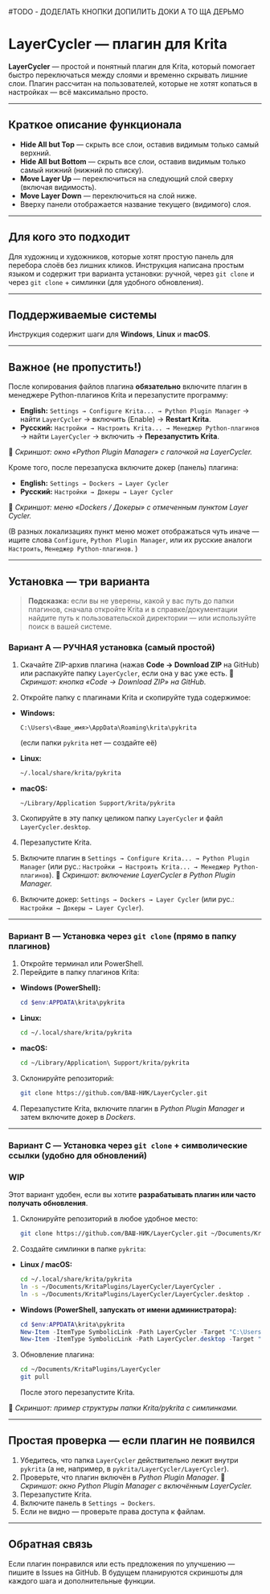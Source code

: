 #TODO - ДОДЕЛАТЬ КНОПКИ
        ДОПИЛИТЬ ДОКИ А ТО ЩА ДЕРЬМО

# LayerCycler — плагин для Krita

**LayerCycler** — простой и понятный плагин для Krita, который помогает быстро переключаться между слоями и временно скрывать лишние слои. Плагин рассчитан на пользователей, которые не хотят копаться в настройках — всё максимально просто.

---

## Краткое описание функционала

* **Hide All but Top** — скрыть все слои, оставив видимым только самый верхний.
* **Hide All but Bottom** — скрыть все слои, оставив видимым только самый нижний (нижний по списку).
* **Move Layer Up** — переключиться на следующий слой сверху (включая видимость).
* **Move Layer Down** — переключиться на слой ниже.
* Вверху панели отображается название текущего (видимого) слоя.

---

## Для кого это подходит

Для художниц и художников, которые хотят простую панель для перебора слоёв без лишних кликов. Инструкция написана простым языком и содержит три варианта установки: ручной, через `git clone` и через `git clone` + симлинки (для удобного обновления).

---

## Поддерживаемые системы

Инструкция содержит шаги для **Windows**, **Linux** и **macOS**.

---

## Важное (не пропустить!)

После копирования файлов плагина **обязательно** включите плагин в менеджере Python-плагинов Krita и перезапустите программу:

* **English:** `Settings → Configure Krita... → Python Plugin Manager` → найти `LayerCycler` → включить (Enable) → **Restart Krita**.
* **Русский:** `Настройки → Настроить Krita... → Менеджер Python-плагинов` → найти `LayerCycler` → включить → **Перезапустить Krita**.

📸 *Скриншот: окно «Python Plugin Manager» с галочкой на LayerCycler.*

Кроме того, после перезапуска включите докер (панель) плагина:

* **English:** `Settings → Dockers → Layer Cycler`
* **Русский:** `Настройки → Докеры → Layer Cycler`

📸 *Скриншот: меню «Dockers / Докеры» с отмеченным пунктом Layer Cycler.*

(В разных локализациях пункт меню может отображаться чуть иначе — ищите слова `Configure`, `Python Plugin Manager`, или их русские аналоги `Настроить`, `Менеджер Python-плагинов`. )

---

## Установка — три варианта

> **Подсказка:** если вы не уверены, какой у вас путь до папки плагинов, сначала откройте Krita и в справке/документации найдите путь к пользовательской директории — или используйте поиск в вашей системе.

### Вариант A — РУЧНАЯ установка (самый простой)

1. Скачайте ZIP-архив плагина (нажав **Code → Download ZIP** на GitHub) или распакуйте папку `LayerCycler`, если она у вас уже есть.
   📸 *Скриншот: кнопка «Code → Download ZIP» на GitHub.*

2. Откройте папку с плагинами Krita и скопируйте туда содержимое:

* **Windows:**

  ```text
  C:\Users\<Ваше_имя>\AppData\Roaming\krita\pykrita
  ```

  (если папки `pykrita` нет — создайте её)

* **Linux:**

  ```bash
  ~/.local/share/krita/pykrita
  ```

* **macOS:**

  ```text
  ~/Library/Application Support/krita/pykrita
  ```

3. Скопируйте в эту папку целиком папку `LayerCycler` и файл `LayerCycler.desktop`.

4. Перезапустите Krita.

5. Включите плагин в `Settings → Configure Krita... → Python Plugin Manager` (или рус.: `Настройки → Настроить Krita... → Менеджер Python-плагинов`).
   📸 *Скриншот: включение LayerCycler в Python Plugin Manager.*

6. Включите докер: `Settings → Dockers → Layer Cycler` (или рус.: `Настройки → Докеры → Layer Cycler`).

---

### Вариант B — Установка через `git clone` (прямо в папку плагинов)

1. Откройте терминал или PowerShell.
2. Перейдите в папку плагинов Krita:

* **Windows (PowerShell):**

  ```powershell
  cd $env:APPDATA\krita\pykrita
  ```
* **Linux:**

  ```bash
  cd ~/.local/share/krita/pykrita
  ```
* **macOS:**

  ```bash
  cd ~/Library/Application\ Support/krita/pykrita
  ```

3. Склонируйте репозиторий:

   ```bash
   git clone https://github.com/ВАШ-НИК/LayerCycler.git
   ```

4. Перезапустите Krita, включите плагин в *Python Plugin Manager* и затем включите докер в *Dockers*.

---

### Вариант C — Установка через `git clone` + символические ссылки (удобно для обновлений)
### WIP
Этот вариант удобен, если вы хотите **разрабатывать плагин или часто получать обновления**.

1. Склонируйте репозиторий в любое удобное место:

   ```bash
   git clone https://github.com/ВАШ-НИК/LayerCycler.git ~/Documents/KritaPlugins/LayerCycler
   ```

2. Создайте симлинки в папке `pykrita`:

* **Linux / macOS:**

  ```bash
  cd ~/.local/share/krita/pykrita
  ln -s ~/Documents/KritaPlugins/LayerCycler/LayerCycler .
  ln -s ~/Documents/KritaPlugins/LayerCycler/LayerCycler.desktop .
  ```

* **Windows (PowerShell, запускать от имени администратора):**

  ```powershell
  cd $env:APPDATA\krita\pykrita
  New-Item -ItemType SymbolicLink -Path LayerCycler -Target "C:\Users\<Имя>\Documents\KritaPlugins\LayerCycler\LayerCycler"
  New-Item -ItemType SymbolicLink -Path LayerCycler.desktop -Target "C:\Users\<Имя>\Documents\KritaPlugins\LayerCycler\LayerCycler.desktop"
  ```

3. Обновление плагина:

   ```bash
   cd ~/Documents/KritaPlugins/LayerCycler
   git pull
   ```

   После этого перезапустите Krita.

📸 *Скриншот: пример структуры папки Krita/pykrita с симлинками.*

---

## Простая проверка — если плагин не появился

1. Убедитесь, что папка `LayerCycler` действительно лежит внутри `pykrita` (а не, например, в `pykrita/LayerCycler/LayerCycler`).
2. Проверьте, что плагин включён в *Python Plugin Manager*.
   📸 *Скриншот: окно Python Plugin Manager с включённым LayerCycler.*
3. Перезапустите Krita.
4. Включите панель в `Settings → Dockers`.
5. Если не видно — проверьте права доступа к файлам.

---

## Обратная связь

Если плагин понравился или есть предложения по улучшению — пишите в Issues на GitHub. В будущем планируются скриншоты для каждого шага и дополнительные функции.
